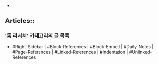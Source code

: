 - 
## Articles::
### ['롬 리서치' 카테고리의 글 목록](https://learning-and-practice.tistory.com/category/%EB%A1%AC%20%EB%A6%AC%EC%84%9C%EC%B9%98)
- #Right-Sidebar | #Block-References | #Block-Embed | #Daily-Notes | #Page-References | #Linked-References | #Indentation | #Unlinked-References